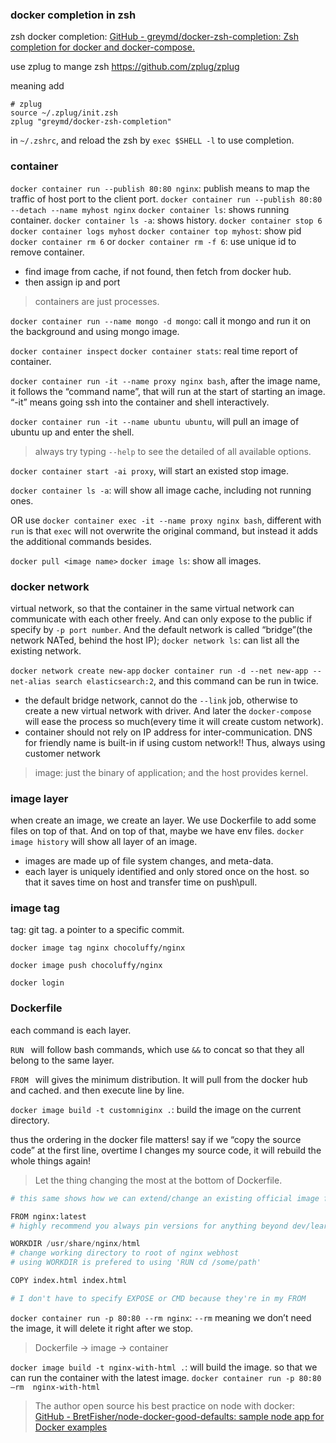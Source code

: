 ### docker completion in zsh

zsh docker completion: [GitHub - greymd/docker-zsh-completion: Zsh completion for docker and docker-compose.](https://github.com/greymd/docker-zsh-completion)

use zplug to mange zsh  https://github.com/zplug/zplug

meaning add 

```
# zplug
source ~/.zplug/init.zsh
zplug "greymd/docker-zsh-completion"

```

in `~/.zshrc`, and reload the zsh by `exec $SHELL -l` to use completion.

### container
`docker container run --publish 80:80 nginx`: publish means to map the traffic of host port to the client port.
`docker container run --publish 80:80 --detach --name myhost nginx`
`docker container ls`: shows running container.
`docker container ls -a`: shows history.
`docker container stop 6`
`docker container logs myhost`
`docker container top myhost`: show pid
`docker container rm 6` or `docker container rm -f 6`: use unique id to remove container.

* find image from cache, if not found, then fetch from docker hub.
* then assign ip and port

> containers are just processes.

`docker container run --name mongo -d mongo`: call it mongo and run it on the background and using mongo image.

`docker container inspect`
`docker container stats`: real time report of container.

`docker container run -it --name proxy nginx bash`, after the image name, it follows the “command name”, that will run at the start of starting an image. “-it” means going ssh into the container and shell interactively.

`docker container run -it --name ubuntu ubuntu`, will pull an image of ubuntu up and enter the shell.

> always try typing `--help` to see the detailed of all available options.

`docker container start -ai proxy`, will start an existed stop image.

`docker container ls -a`: will show all image cache, including not running ones.

OR use `docker container exec -it --name proxy nginx bash`, different with `run` is that `exec` will not overwrite the original command, but instead it adds the additional commands besides.

`docker pull <image name>`
`docker image ls`: show all images.

### docker network

virtual network, so that the container in the same virtual network can communicate with each other freely. And can only expose to the public if specify by `-p port number`. And the default network is called “bridge”(the network NATed, behind the host IP); `docker network ls`: can list all the existing network.

`docker network create new-app`
`docker container run -d --net new-app --net-alias search elasticsearch:2`, and this command can be run in twice.

* the default bridge network, cannot do the `--link` job, otherwise to create a new virtual network with driver. And later the `docker-compose` will ease the process so much(every time it will create custom network).
* container should not rely on IP address for inter-communication. DNS for friendly name is built-in if using custom network!! Thus, always using customer network

> image: just the binary of application; and the host provides kernel.

### image layer

when create an image, we create an layer.  We use Dockerfile to add some files on top of that. And on top of that, maybe we have env files.
`docker image history` will show all layer of an image. 

* images are made up of file system changes, and meta-data.
* each layer is uniquely identified and only stored once on the host. so that it saves time on host and transfer time on push\pull.

### image tag

tag: git tag. a pointer to a specific commit. 

`docker image tag nginx chocoluffy/nginx`

`docker image push chocoluffy/nginx`

`docker login`

### Dockerfile

each command is each layer. 

`RUN ` will follow bash commands, which use `&&` to concat so that they all belong to the same layer. 

`FROM ` will gives the minimum distribution. It will pull from the docker hub and cached. and then execute line by line.

`docker image build -t customniginx .`: build the image on the current directory.

thus the ordering in the docker file matters! say if we “copy the source code” at the first line, overtime I changes my source code, it will rebuild the whole things again!

> Let the thing changing the most at the bottom of Dockerfile.

```python
# this same shows how we can extend/change an existing official image from Docker Hub

FROM nginx:latest
# highly recommend you always pin versions for anything beyond dev/learn

WORKDIR /usr/share/nginx/html
# change working directory to root of nginx webhost
# using WORKDIR is prefered to using 'RUN cd /some/path'

COPY index.html index.html

# I don't have to specify EXPOSE or CMD because they're in my FROM

```

`docker container run -p 80:80 --rm nginx`: `--rm` meaning we don’t need the image, it will delete it right after we stop. 

> Dockerfile -> image -> container

`docker image build -t nginx-with-html .`: will build the image.
so that we can run the container with the latest image.
`docker container run -p 80:80 —rm  nginx-with-html`

> The author open source his best practice on node with docker: [GitHub - BretFisher/node-docker-good-defaults: sample node app for Docker examples](https://github.com/BretFisher/node-docker-good-defaults)

















 









